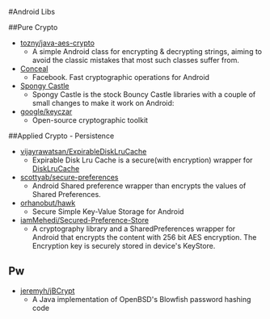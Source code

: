 #Android Libs

##Pure Crypto

- [tozny/java-aes-crypto](https://github.com/tozny/java-aes-crypto)
  - A simple Android class for encrypting & decrypting strings, aiming to avoid the classic mistakes that most such classes suffer from.
- [Conceal](http://facebook.github.io/conceal/)
  - Facebook. Fast cryptographic operations for Android 
- [Spongy Castle](https://rtyley.github.io/spongycastle/)
  - Spongy Castle is the stock Bouncy Castle libraries with a couple of small changes to make it work on Android: 
- [google/keyczar](https://github.com/google/keyczar) 
  - Open-source cryptographic toolkit

##Applied Crypto - Persistence

- [vijayrawatsan/ExpirableDiskLruCache](https://github.com/vijayrawatsan/ExpirableDiskLruCache)
  - Expirable Disk Lru Cache is a secure(with encryption) wrapper for [DiskLruCache](https://github.com/JakeWharton/DiskLruCache)
- [scottyab/secure-preferences](https://github.com/scottyab/secure-preferences) 
  - Android Shared preference wrapper than encrypts the values of Shared Preferences. 
- [orhanobut/hawk](https://github.com/orhanobut/hawk)
  - Secure Simple Key-Value Storage for Android 
- [iamMehedi/Secured-Preference-Store](https://github.com/iamMehedi/Secured-Preference-Store)
  - A cryptography library and a SharedPreferences wrapper for Android that encrypts the content with 256 bit AES encryption. The Encryption key is securely stored in device's KeyStore. 

## Pw

- [jeremyh/jBCrypt](https://github.com/jeremyh/jBCrypt)
  - A Java implementation of OpenBSD's Blowfish password hashing code
